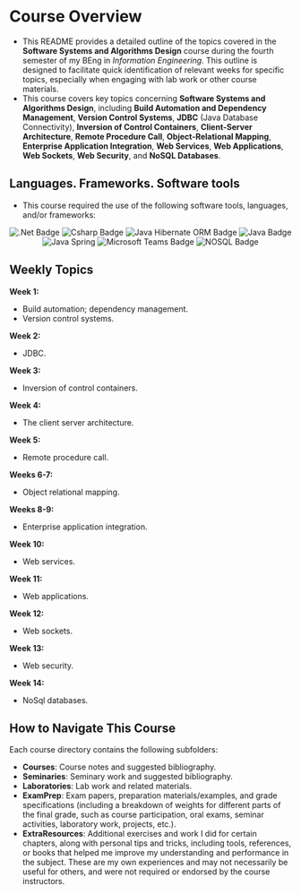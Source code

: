 # Course Overview

- This README provides a detailed outline of the topics covered in the **Software Systems and Algorithms Design** course during the fourth semester of my BEng in _Information Engineering_. This outline is designed to facilitate quick identification of relevant weeks for specific topics, especially when engaging with lab work or other course materials.
- This course covers key topics concerning **Software Systems and Algorithms Design**, including **Build Automation and Dependency Management**, **Version Control Systems**, **JDBC** (Java Database Connectivity), **Inversion of Control Containers**, **Client-Server Architecture**, **Remote Procedure Call**, **Object-Relational Mapping**, **Enterprise Application Integration**, **Web Services**, **Web Applications**, **Web Sockets**, **Web Security**, and **NoSQL Databases**.

## Languages. Frameworks. Software tools

- This course required the use of the following software tools, languages, and/or frameworks:

<div align="center">
  
<p>
  <img alt=".Net Badge" src="https://img.shields.io/badge/.Net Framework-%23512BD4?style=for-the-badge&logo=dotnet&logoColor=white">
  <img alt="Csharp Badge" src="https://img.shields.io/badge/C%23%20Programming%20Language-%2368217A?style=for-the-badge&logo=csharp&logoColor=white">
  <img alt="Java Hibernate ORM Badge" src="https://img.shields.io/badge/Hibernate ORM-%2359666C?style=for-the-badge&logo=javahibernate&logoColor=white">
  <img alt="Java Badge" src="https://img.shields.io/badge/Java Programming Language-%23E86E00?style=for-the-badge&logo=java&logoColor=white">
  <img alt="Java Spring" src="https://img.shields.io/badge/Java Spring Framework-%236DB33F?style=for-the-badge&logo=javaspring&logoColor=white">
  <img alt="Microsoft Teams Badge" src="https://img.shields.io/badge/Microsoft Teams-%236264A7?style=for-the-badge&logo=microsoftteams&logoColor=white">
  <img alt="NOSQL Badge" src="https://img.shields.io/badge/NOSQL Databases-%23A9703C?style=for-the-badge&logo=nosql&logoColor=white"> 
</p>
  
</div>

## Weekly Topics

**Week 1:** 
- Build automation; dependency management.
- Version control systems.

**Week 2:**
- JDBC.

**Week 3:**
- Inversion of control containers.

**Week 4:**
- The client server architecture.

**Week 5:**
- Remote procedure call.

**Weeks 6-7:**
- Object relational mapping.

**Weeks 8-9:**
- Enterprise application integration. 

**Week 10:**
- Web services.

**Week 11:**
- Web applications.

**Week 12:**
- Web sockets.

**Week 13:**
- Web security.

**Week 14:**
- NoSql databases.

## How to Navigate This Course

Each course directory contains the following subfolders:

- **Courses**: Course notes and suggested bibliography.
- **Seminaries**: Seminary work and suggested bibliography.
- **Laboratories**: Lab work and related materials.
- **ExamPrep**: Exam papers, preparation materials/examples, and grade specifications (including a breakdown of weights for different parts of the final grade, such as course participation, oral exams, seminar activities, laboratory work, projects, etc.).
- **ExtraResources**: Additional exercises and work I did for certain chapters, along with personal tips and tricks, including tools, references, or books that helped me improve my understanding and performance in the subject. These are my own experiences and may not necessarily be useful for others, and were not required or endorsed by the course instructors.



